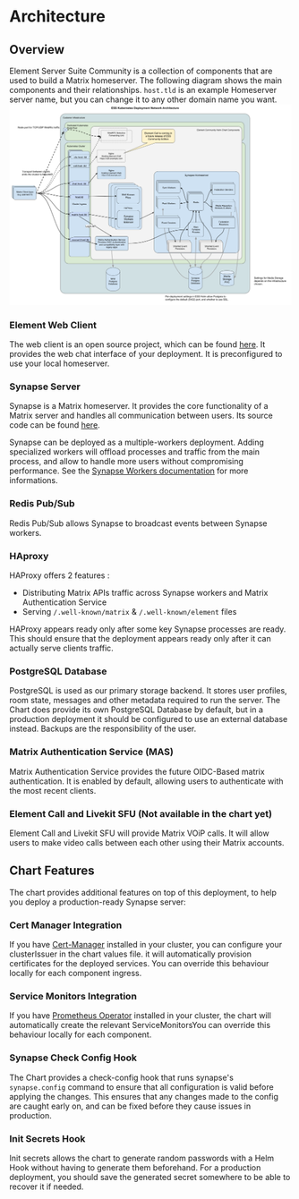 <!--
Copyright 2025 New Vector Ltd

SPDX-License-Identifier: AGPL-3.0-only
-->

# Architecture

## Overview

Element Server Suite Community is a collection of components that are used to build a Matrix homeserver. The following diagram shows the main components and their relationships. `host.tld` is an example Homeserver server name, but you can change it to any other domain name you want.
![Architecture](./assets/images/Architecture.png)

### Element Web Client

The web client is an open source project, which can be found [here](https://github.com/element-hq/element-web). It provides the web chat interface of your deployment. It is preconfigured to use your local homeserver.

### Synapse Server

Synapse is a Matrix homeserver. It provides the core functionality of a Matrix server and handles all communication between users. Its source code can be found [here](https://github.com/element-hq/synapse).

Synapse can be deployed as a multiple-workers deployment. Adding specialized workers will offload processes and traffic from the main process, and allow to handle more users without compromising performance. See the [Synapse Workers documentation](https://github.com/element-hq/synapse/blob/develop/docs/workers.md) for more informations.

### Redis Pub/Sub

Redis Pub/Sub allows Synapse to broadcast events between Synapse workers.

### HAproxy

HAProxy offers 2 features :
- Distributing Matrix APIs traffic across Synapse workers and Matrix Authentication Service
- Serving `/.well-known/matrix` & `/.well-known/element` files

HAProxy appears ready only after some key Synapse processes are ready. This should ensure that the deployment appears ready only after it can actually serve clients traffic.

### PostgreSQL Database

PostgreSQL is used as our primary storage backend. It stores user profiles, room state, messages and other metadata required to run the server. The Chart does provide its own PostgreSQL Database by default, but in a production deployment it should be configured to use an external database instead. Backups are the responsibility of the user.

### Matrix Authentication Service (MAS)

Matrix Authentication Service provides the future OIDC-Based matrix authentication. It is enabled by default, allowing users to authenticate with the most recent clients.

### Element Call and Livekit SFU (Not available in the chart yet)

Element Call and Livekit SFU will provide Matrix VOiP calls. It will allow users to make video calls between each other using their Matrix accounts.

## Chart Features

The chart provides additional features on top of this deployment, to help you deploy a production-ready Synapse server:

### Cert Manager Integration

If you have [Cert-Manager](https://cert-manager.io/) installed in your cluster, you can configure your clusterIssuer in the chart values file. it will automatically provision certificates for the deployed services. You can override this behaviour locally for each component ingress.

### Service Monitors Integration

If you have [Prometheus Operator](https://github.com/prometheus-operator/prometheus-operator) installed in your cluster, the chart will automatically create the relevant ServiceMonitorsYou can override this behaviour locally for each component.

### Synapse Check Config Hook

The Chart provides a check-config hook that runs synapse's `synapse.config` command to ensure that all configuration is valid before applying the changes. This ensures that any changes made to the config are caught early on, and can be fixed before they cause issues in production.

### Init Secrets Hook

Init secrets allows the chart to generate random passwords with a Helm Hook without having to generate them beforehand. For a production deployment, you should save the generated secret somewhere to be able to recover it if needed.

